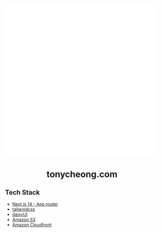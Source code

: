 <div align="center">
<picture>
  <source media="(prefers-color-scheme: dark)" srcset="https://raw.githubusercontent.com/cloudhoy/portfolio/master/public/logo_tc_white.png">
  <source media="(prefers-color-scheme: light)" srcset="https://raw.githubusercontent.com/cloudhoy/portfolio/master/public/logo_tc_black.png">
  <img alt="logo" src="https://raw.githubusercontent.com/cloudhoy/portfolio/master/public/logo_tc_white.png">
</picture>
</div>
<h1 align="center">
  tonycheong.com
</h1>
 
## Tech Stack
- [Next.js 14 - App router](https://nextjs.org/docs)
- [tailwindcss](https://tailwindcss.com)
- [daisyUI](https://daisyui.com)
- [Amazon S3](https://aws.amazon.com/pm/serv-s3/)
- [Amazon Cloudfront](https://aws.amazon.com/cloudfront/)
